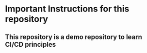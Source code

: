 # Important Instructions for this repository

## This repository is a demo repository to learn CI/CD principles 

